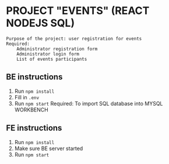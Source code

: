 # PROJECT "EVENTS" (REACT NODEJS SQL)
    Purpose of the project: user registration for events
    Required:
        Administrator registration form
        Administrator login form
        List of events participants


## BE instructions
1) Run `npm install`
2) Fill in `.env`
3) Run `npm start`
Required: To import SQL database into MYSQL WORKBENCH

## FE instructions
1) Run `npm install`
2) Make sure BE server started
3) Run `npm start`
